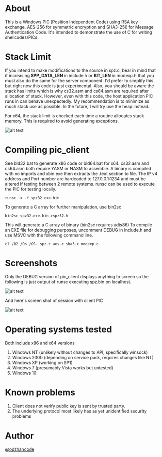 
# About

This is a Windows PIC (Position Independent Code) using RSA key exchange, AES-256 for symmetric encryption and SHA3-256 for Message Authentication Code. It's intended to demonstrate the use of C for writing shellcodes/PICs.

# Stack Limit

If you intend to make modifications to the source in spz.c, bear in mind that if increasing **SPP_DATA_LEN** in include.h or **BIT_LEN** in modexp.h that you must also do the same for the server component. I'd prefer to simplify this but right now this code is just experimental. Also, you should be aware the stack has limits which is why cs32.asm and cs64.asm are required after allocation of stack. However, even with this code, the host application PIC runs in can behave unexpectedly. My recommendation is to minimize as much stack use as possible. In the future, I will try use the heap instead.

For x64, the stack limit is checked each time a routine allocates stack memory. This is required to avoid generating exceptions.

![alt text](https://github.com/odzhan/shells/blob/master/shells/s5/pic_client/stack_limit.jpg)

# Compiling pic_client

See bld32.bat to generate x86 code or bld64.bat for x64. cs32.asm and cs64.asm both require YASM or NASM to assemble. A binary is compiled with no imports and xbin.exe then extracts the .text section to file. The IP v4 address and Port number are hardcoded to 127.0.0.1:1234 and must be altered if testing between 2 remote systems. runsc can be used to execute the PIC for testing locally.

    runsc -x -f spz32.exe.bin 
    
To generate a C array for further manipulation, use bin2sc
    
    bin2sc spz32.exe.bin >spz32.h

This will generate a C array of binary (bin2sc requires udis86)
To compile an EXE file for debugging purposes, uncomment DEBUG in include.h and use MSVC with the following command line.

    cl /O2 /Os /GS- spz.c aes.c sha3.c modexp.c

# Screenshots

Only the DEBUG version of pic_client displays anything to screen so the following is just output of runsc executing spz.bin on localhost.

![alt text](https://github.com/odzhan/shells/blob/master/shells/s5/pic_client/pic_client_ss.png)

And here's screen shot of session with client PIC

![alt text](https://github.com/odzhan/shells/blob/master/shells/s5/pic_client/s5_server_ss.png)

# Operating systems tested

Both include x86 and x64 versions

1. Windows NT (unlikely without changes to API, specifically winsock)
2. Windows 2000 (depending on service pack, requires changes like NT)
3. Windows XP (working on SP1)
4. Windows 7 (presumably Vista works but untested)
5. Windows 10

# Known problems

1. Client does not verify public key is sent by trusted party.
2. The underlying protocol most likely has as yet unidentified security problems

# Author

[@odzhancode](https://www.twitter.com/odzhancode "Follow me on Twitter")
